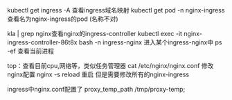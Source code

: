 
kubectl get ingress -A 查看ingress域名映射
kubectl get pod -n nginx-ingress 查看名为nginx-ingress的pod (名称不对)

kla | grep nginx查看nginx的ingress-controller
kubectl exec -it nginx-ingress-controller-86t8x bash -n ingress-nginx
进入某个ingress-nginx中
ps -ef 查看当前进程

top：查看目前cpu,网络等，类似任务管理器
cat /etc/nginx/nginx.conf 修改nginx配置
nginx -s reload 重启
但是需要修改所有的nginx-ingress

ingress中nginx.conf配置了
proxy_temp_path                 /tmp/proxy-temp;
